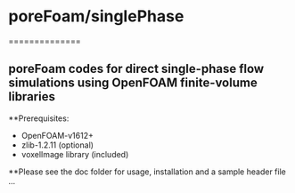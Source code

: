 # poreFoam/singlePhase
==============

poreFoam codes for direct single-phase flow simulations using OpenFOAM finite-volume libraries
--------------

**Prerequisites: 

- OpenFOAM-v1612+
- zlib-1.2.11 (optional)
- voxelImage library (included)

**Please see the doc folder for usage, installation and a sample header file ...
